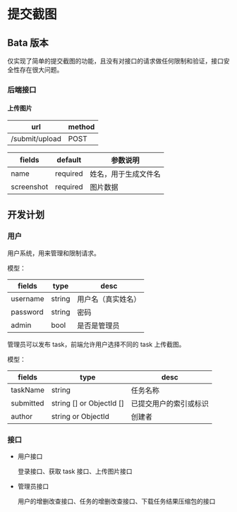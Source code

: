 # 提交截图

## Bata 版本

仅实现了简单的提交截图的功能，且没有对接口的请求做任何限制和验证，接口安全性存在很大问题。



### 后端接口

#### 上传图片

| url            | method |
| -------------- | ------ |
| /submit/upload | POST   |

| fields     | default  | 参数说明             |
| ---------- | -------- | -------------------- |
| name       | required | 姓名，用于生成文件名 |
| screenshot | required | 图片数据             |





## 开发计划

### 用户

用户系统，用来管理和限制请求。

模型：

| fields   | type   | desc               |
| -------- | ------ | ------------------ |
| username | string | 用户名（真实姓名） |
| password | string | 密码               |
| admin    | bool   | 是否是管理员       |



管理员可以发布 task，前端允许用户选择不同的 task 上传截图。

模型：

| fields    | type                     | desc                   |
| --------- | ------------------------ | ---------------------- |
| taskName  | string                   | 任务名称               |
| submitted | string [] or ObjectId [] | 已提交用户的索引或标识 |
| author    | string or ObjectId       | 创建者                 |



### 接口

- 用户接口

  登录接口、获取 task 接口、上传图片接口

- 管理员接口

  用户的增删改查接口、任务的增删改查接口、下载任务结果压缩包的接口